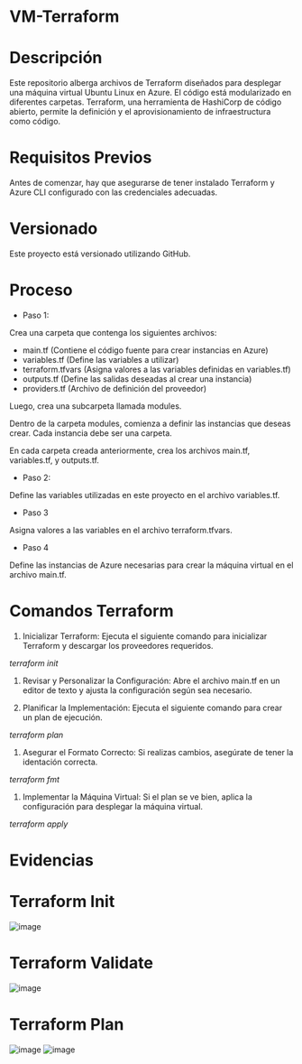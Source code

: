 # VM-Terraform

# Descripción
Este repositorio alberga archivos de Terraform diseñados para desplegar una máquina virtual Ubuntu Linux en Azure. El código está modularizado en diferentes carpetas. Terraform, una herramienta de HashiCorp de código abierto, permite la definición y el aprovisionamiento de infraestructura como código.

# Requisitos Previos
Antes de comenzar, hay que asegurarse de tener instalado Terraform y Azure CLI configurado con las credenciales adecuadas.

# Versionado
Este proyecto está versionado utilizando GitHub.

# Proceso

- Paso 1:

Crea una carpeta que contenga los siguientes archivos:

-  main.tf (Contiene el código fuente para crear instancias en Azure)
-  variables.tf (Define las variables a utilizar)
-  terraform.tfvars (Asigna valores a las variables definidas en variables.tf)
-  outputs.tf (Define las salidas deseadas al crear una instancia)
-  providers.tf (Archivo de definición del proveedor)
  
Luego, crea una subcarpeta llamada modules.

Dentro de la carpeta modules, comienza a definir las instancias que deseas crear. Cada instancia debe ser una carpeta.

En cada carpeta creada anteriormente, crea los archivos main.tf, variables.tf, y outputs.tf.

- Paso 2:

Define las variables utilizadas en este proyecto en el archivo variables.tf.

- Paso 3
  
Asigna valores a las variables en el archivo terraform.tfvars.

- Paso 4
  
Define las instancias de Azure necesarias para crear la máquina virtual en el archivo main.tf.

# Comandos Terraform

1. Inicializar Terraform: Ejecuta el siguiente comando para inicializar Terraform y descargar los proveedores requeridos.

*terraform init*

1. Revisar y Personalizar la Configuración: Abre el archivo main.tf en un editor de texto y ajusta la configuración según sea necesario.

2. Planificar la Implementación: Ejecuta el siguiente comando para crear un plan de ejecución.
   
*terraform plan*

1. Asegurar el Formato Correcto: Si realizas cambios, asegúrate de tener la identación correcta.

*terraform fmt*

1. Implementar la Máquina Virtual: Si el plan se ve bien, aplica la configuración para desplegar la máquina virtual.

*terraform apply*

# Evidencias

# Terraform Init

![image](https://github.com/PaulaTrujillo27/VM-Terraform/assets/71205932/d4fddede-b9b7-4264-ba21-4b9a6fb238f6)

# Terraform Validate

![image](https://github.com/PaulaTrujillo27/VM-Terraform/assets/71205932/cfb095a7-7ea3-4442-be54-8452d4e8aea4)

# Terraform Plan

![image](https://github.com/PaulaTrujillo27/VM-Terraform/assets/71205932/f00157c0-b474-4e95-a99f-9e9b17e8a5a1)
![image](https://github.com/PaulaTrujillo27/VM-Terraform/assets/71205932/1704fcdc-d6a1-47cf-90e5-255d3843e14b)

